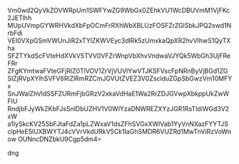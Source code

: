 Vm0wd2QyVkZOVWRpUm1SWFYwZG9WbGx0ZEhkVU1WcDBUVmM1VjFKc2JETlhh
MUpUVmpGYWRHVkdXbFpOCmFrRXhWbXBLUzFOSFZrZGlSbkJPQ2swd1NrbFdi
VEI0VXpGSmVWUnJiR2xTYlZKWVEyc3dlRk5zUmxkaQpXR2hvVlhwS1QyTXha
SFZTYkdScFVteHdXVkV5TVV0VFZrWnpVbXhvVndwaVJYQk5WbGh3UjFReFRr
ZFgKYmtwaFVteGFjRlZ0TlVOV1ZrVjVUVlYwVTJKSFVscFpNRnByVjBGd1ZG
SlZjRVpXYlhSVFV6RlZlRmRZCmJGVUtZVEZ3V0ZsclduZGpSbGwzVm10MFYx
SnJWalZhVldSSFZURmFjbGRzV2xkaVdHaE1Wa2RrZDJGVwpXbkppUkZwWFlU
RndjbFJyWkZKbFJsSnlDbUZHV1V0WlYzaDNWREZXYzJGR1RsTldiWGd3V2xW
a1IySkcKV25SbFJtaFdZa1pLZWxaV1dsZFhSVGxXWlVab1YyVnNXazFYYTJS
clpHeE5lUXBWYTJ4cVVrVkdURkV5Ck1IaGhSMDR6VUZRd1MwTnViRzVoWnow
OUNncDNZbkU9Cgp5dm4=

dng